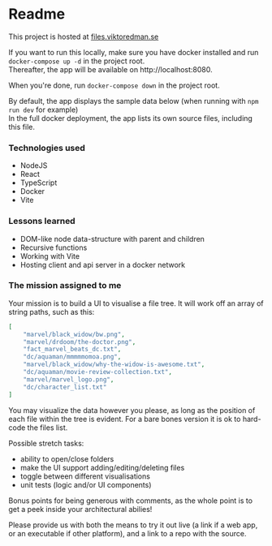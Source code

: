 # Readme

This project is hosted at <a href="https://files.viktoredman.se" target="_blank">files.viktoredman.se</a>

If you want to run this locally, make sure you have docker installed and run `docker-compose up -d` in the project root.  
Thereafter, the app will be available on http://localhost:8080.

When you're done, run `docker-compose down` in the project root.

By default, the app displays the sample data below (when running with `npm run dev` for example)  
In the full docker deployment, the app lists its own source files, including this file.

### Technologies used

-   NodeJS
-   React
-   TypeScript
-   Docker
-   Vite

### Lessons learned

-   DOM-like node data-structure with parent and children
-   Recursive functions
-   Working with Vite
-   Hosting client and api server in a docker network

### The mission assigned to me

Your mission is to build a UI to visualise a file tree. It will work off an array of string paths, such as this:

```json
[
    "marvel/black_widow/bw.png",
    "marvel/drdoom/the-doctor.png",
    "fact_marvel_beats_dc.txt",
    "dc/aquaman/mmmmmomoa.png",
    "marvel/black_widow/why-the-widow-is-awesome.txt",
    "dc/aquaman/movie-review-collection.txt",
    "marvel/marvel_logo.png",
    "dc/character_list.txt"
]
```

You may visualize the data however you please, as long as the position of each file within the tree is evident. For a bare bones version it is ok to hard-code the files list.

Possible stretch tasks:

-   ability to open/close folders
-   make the UI support adding/editing/deleting files
-   toggle between different visualisations
-   unit tests (logic and/or UI components)

Bonus points for being generous with comments, as the whole point is to get a peek inside your architectural abilies!

Please provide us with both the means to try it out live (a link if a web app, or an executable if other platform), and a link to a repo with the source.
